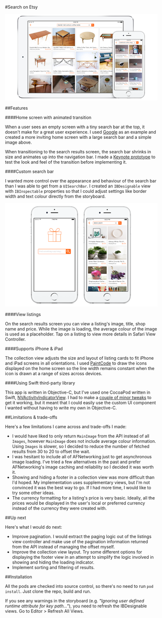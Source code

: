 #Search on Etsy

![Search on Etsy screenshots](Resources/screenshot-1.png)

##Features

####Home screen with animated transition

When a user sees an empty screen with a tiny search bar at the top, it doesn't make for a great user experience. I used [Google](https://www.google.com) as an example and created a more inviting home screen with a large search bar and a simple image above.

When transitioning to the search results screen, the search bar shrinks in size and animates up into the navigation bar. I made a [Keynote prototype](Resources/keynote-prototype.m4v) to test the look and feel of the transition before implementing it.

####Custom search bar

I wanted more control over the appearance and behaviour of the search bar than I was able to get from a `UISearchBar`. I created an `IBDesignable` view with `IBInspectable` properties so that I could adjust settings like border width and text colour directly from the storyboard.

![Search on Etsy screenshots](Resources/screenshot-2.png)

####View listings

On the search results screen you can view a listing's image, title, shop name and price. While the image is loading, the average colour of the image is used as a placeholder. Tap on a listing to view more details in Safari View Controller.

####Supports iPhone & iPad

The collection view adjusts the size and layout of listing cards to fit iPhone and iPad screens in all orientations. I used [PaintCode](http://www.paintcodeapp.com/) to draw the icons displayed on the home screen so the line width remains constant when the icon is drawn at a range of sizes across devices.

####Using Swift third-party library

This app is written in Objective-C, but I've used one CocoaPod written in Swift, [NVActivityIndicatorView](https://github.com/ninjaprox/NVActivityIndicatorView). I had to make a [couple of minor tweaks](https://github.com/stephsharp/NVActivityIndicatorView/commits/objc-fixes) to get it working, but it meant that I could easily use the custom UI component I wanted without having to write my own in Objective-C.

##Limitations & trade-offs

Here's a few limitations I came across and trade-offs I made:

- I would have liked to only return `MainImage` from the API instead of all `Images`, however `MainImage` does not include average colour information. Using `Images` is slower, so I decided to reduce the number of fetched results from 30 to 20 to offset the wait.
- I was hesitant to include all of AFNetworking just to get asynchronous image loading. I've tried a few alternatives in the past and prefer AFNetworking's image caching and reliability so I decided it was worth it.
- Showing and hiding a footer in a collection view was more difficult than I'd hoped. My implementation uses supplementary views, but I'm not convinced it was the best way to go. If I had more time, I would like to try some other ideas.
- The currency formatting for a listing's price is very basic. Ideally, all the prices would be displayed in the user's local or preferred currency instead of the currency they were created with.

##Up next

Here's what I would do next:

- Improve pagination. I would extract the paging logic out of the listings view controller and make use of the pagination information returned from the API instead of managing the offset myself.
- Improve the collection view layout. Try some different options for displaying the footer view in an attempt to simplify the logic involved in showing and hiding the loading indicator.
- Implement sorting and filtering of results.

##Installation

All the pods are checked into source control, so there's no need to run `pod install`. Just clone the repo, build and run.

If you see any warnings in the storyboard (e.g. _"Ignoring user defined runtime attribute for key path..."_), you need to refresh the IBDesignable views. Go to Editor > Refresh All Views.
